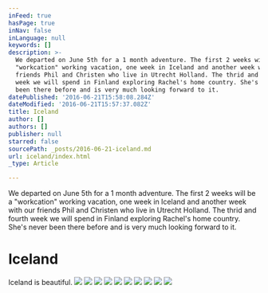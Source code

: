 ```yaml
---
inFeed: true
hasPage: true
inNav: false
inLanguage: null
keywords: []
description: >-
  We departed on June 5th for a 1 month adventure. The first 2 weeks will be a
  "workcation" working vacation, one week in Iceland and another week with our
  friends Phil and Christen who live in Utrecht Holland. The thrid and fourth
  week we will spend in Finland exploring Rachel's home country. She's never
  been there before and is very much looking forward to it. 
datePublished: '2016-06-21T15:58:08.284Z'
dateModified: '2016-06-21T15:57:37.082Z'
title: Iceland
author: []
authors: []
publisher: null
starred: false
sourcePath: _posts/2016-06-21-iceland.md
url: iceland/index.html
_type: Article

---
```

We departed on June 5th for a 1 month adventure. The first 2 weeks will be a "workcation" working vacation, one week in Iceland and another week with our friends Phil and Christen who live in Utrecht Holland. The thrid and fourth week we will spend in Finland exploring Rachel's home country. She's never been there before and is very much looking forward to it. 

# **Iceland**

Iceland is beautiful.
![](https://the-grid-user-content.s3-us-west-2.amazonaws.com/4b0a2d5b-b09a-4e45-8030-5476785b3294.jpg)
![](https://the-grid-user-content.s3-us-west-2.amazonaws.com/cea37af3-d160-464a-9f50-bd9343b31be9.jpg)
![](https://the-grid-user-content.s3-us-west-2.amazonaws.com/e28ba68f-28a3-46dc-be77-7daaedc2856a.jpg)
![](https://the-grid-user-content.s3-us-west-2.amazonaws.com/8e869406-1ab6-4a8e-8c64-381d3e420723.jpg)
![](https://the-grid-user-content.s3-us-west-2.amazonaws.com/2ca338f3-444d-4b4e-910e-3fc54bab6ba9.jpg)
![](https://the-grid-user-content.s3-us-west-2.amazonaws.com/694a8c6d-953e-4a4f-a70e-3706bb0450dc.jpg)
![](https://the-grid-user-content.s3-us-west-2.amazonaws.com/94ecfd9f-a681-466a-88a3-3958a34207ca.jpg)
![](https://the-grid-user-content.s3-us-west-2.amazonaws.com/46b50228-11cf-4793-b87f-786e0e994ee4.jpg)
![](https://the-grid-user-content.s3-us-west-2.amazonaws.com/a176ef69-6a03-4824-a981-9d3d937ef99e.jpg)
![](https://the-grid-user-content.s3-us-west-2.amazonaws.com/4303b69c-49a3-433f-8c36-2a2d90a78cf1.jpg)